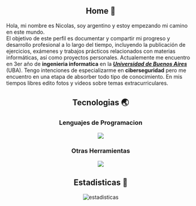  ##  <div align="center">Home 🚀</div>
Hola, mi nombre es Nicolas, soy argentino y estoy empezando mi camino en este mundo.
<br>
El objetivo de este perfil es documentar y compartir mi progreso y desarrollo profesional a lo largo del tiempo, incluyendo la publicación de ejercicios, exámenes y trabajos prácticos relacionados con materias informáticas, así como proyectos personales. Actualemente me encuentro en 3er año de <b>ingenieria informatica</b> en la [***Universidad de Buenos Aires***](https://www.uba.ar/) (UBA). Tengo intenciones de especializarme en <b>ciberseguridad</b> pero me encuentro en una etapa de absorber todo tipo de conocimiento. En mis tiempos libres edito fotos y videos sobre temas extracurriculares.

## <div align="center">Tecnologias 🌏</div>
<div align="center">
  <h3>Lenguajes de Programacion</h3>
  <a href="https://skillicons.dev">
    <img src="https://skillicons.dev/icons?i=c,go,python,javascript,java" />
  </a>
</div>

<div align="center">
  <h3>Otras Herramientas</h3>
  <a href="https://skillicons.dev">
    <img src="https://skillicons.dev/icons?i=ps,vscode,idea,linux,git,github,mysql,mongo,gradle,react,docker,bash,gherkin,postman,spring,sqlite" />
  </a>
</div>

## <div align="center">Estadisticas 📖</div>
<div align="center">
  <img src="https://github-readme-stats.vercel.app/api/top-langs/?username=nicorf12&layout=compact&theme=tokyonight&hide_border=true" alt="estadisticas" />
</div>
